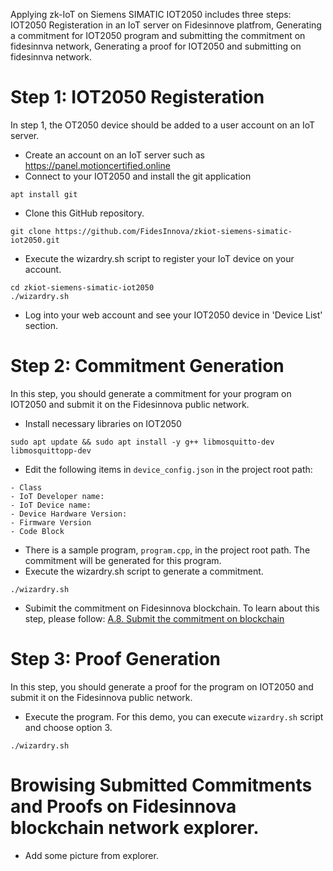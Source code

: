 Applying zk-IoT on Siemens SIMATIC IOT2050 includes three steps: IOT2050 Registeration in an IoT server on Fidesinnove platfrom, Generating a commitment for IOT2050 program and submitting the commitment on fidesinnva network, Generating a proof for IOT2050 and submitting on fidesinnva network.

# Step 1: IOT2050 Registeration
In step 1, the OT2050 device should be added to a user account on an IoT server. 
- Create an account on an IoT server such as https://panel.motioncertified.online
- Connect to your IOT2050 and install the git application
```
apt install git
```
- Clone this GitHub repository.
```
git clone https://github.com/FidesInnova/zkiot-siemens-simatic-iot2050.git
```
- Execute the wizardry.sh script to register your IoT device on your account.
```
cd zkiot-siemens-simatic-iot2050
./wizardry.sh
```
- Log into your web account and see your IOT2050 device in 'Device List' section.

# Step 2: Commitment Generation
In this step, you should generate a commitment for your program on IOT2050 and submit it on the Fidesinnova public network.

- Install necessary libraries on IOT2050
```
sudo apt update && sudo apt install -y g++ libmosquitto-dev libmosquittopp-dev
```
- Edit the following items in `device_config.json` in the project root path:
```
- Class
- IoT Developer name:
- IoT Device name:
- Device Hardware Version:
- Firmware Version
- Code Block
```

- There is a sample program, `program.cpp`, in the project root path. The commitment will be generated for this program.
- Execute the wizardry.sh script to generate a commitment.
```
./wizardry.sh
```

- Subimit the commitment on Fidesinnova blockchain. To learn about this step, please follow: [A.8. Submit the commitment on blockchain](https://github.com/FidesInnova/zkiot-usage/blob/main/README_Program.md#a8-submit-the-commitment-on-blockchain)
  
# Step 3: Proof Generation
In this step, you should generate a proof for the program on IOT2050 and submit it on the Fidesinnova public network.
- Execute the program. For this demo, you can execute `wizardry.sh` script and choose option 3.
```
./wizardry.sh
```

# Browising Submitted Commitments and Proofs on Fidesinnova blockchain network explorer.

- Add some picture from explorer. 

  
